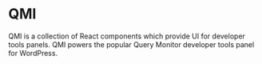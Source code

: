# QMI

QMI is a collection of React components which provide UI for developer tools panels. QMI powers the popular Query Monitor developer tools panel for WordPress.
